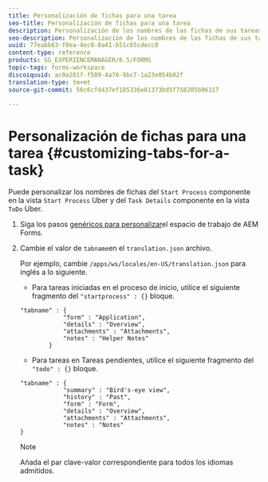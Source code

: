 ```yaml
---
title: Personalización de fichas para una tarea
seo-title: Personalización de fichas para una tarea
description: Personalización de los nombres de las fichas de sus tareas en el espacio de trabajo de LiveCycle AEM Forms.
seo-description: Personalización de los nombres de las fichas de sus tareas en el espacio de trabajo de LiveCycle AEM Forms.
uuid: 77eabb63-f8ea-4ec0-8a41-b51c65cdecc0
content-type: reference
products: SG_EXPERIENCEMANAGER/6.5/FORMS
topic-tags: forms-workspace
discoiquuid: ac0a281f-f589-4a70-9bc7-1a23e054b02f
translation-type: tm+mt
source-git-commit: 56c6cfd437ef185336e81373bd5f758205b96317

---
```



# Personalización de fichas para una tarea {#customizing-tabs-for-a-task}

Puede personalizar los nombres de fichas del `Start Process` componente en la vista `Start Process` Uber y del `Task Details` componente en la vista `ToDo` Uber.

1. Siga los pasos [genéricos para personalizar](/help/forms/using/generic-steps-html-workspace-customization.md)el espacio de trabajo de AEM Forms.
1. Cambie el valor de `tabname`en el `translation.json` archivo.

   Por ejemplo, cambie `/apps/ws/locales/en-US/translation.json` para inglés a lo siguiente.

   * Para tareas iniciadas en el proceso de inicio, utilice el siguiente fragmento del `"startprocess" : {}` bloque.

   ```
   "tabname" : {
               "form" : "Application",
               "details" : "Overview",
               "attachments" : "Attachments",
               "notes" : "Helper Notes"
           }
   ```

   * Para tareas en Tareas pendientes, utilice el siguiente fragmento del `"todo" : {}` bloque.

   ```
   "tabname" : {
               "summary" : "Bird's-eye view",
               "history" : "Past",
               "form" : "Form",
               "details" : "Overview",
               "attachments" : "Attachments",
               "notes" : "Notes"
   }
   ```

   >[!NOTE]
   >
   >Añada el par clave-valor correspondiente para todos los idiomas admitidos.
